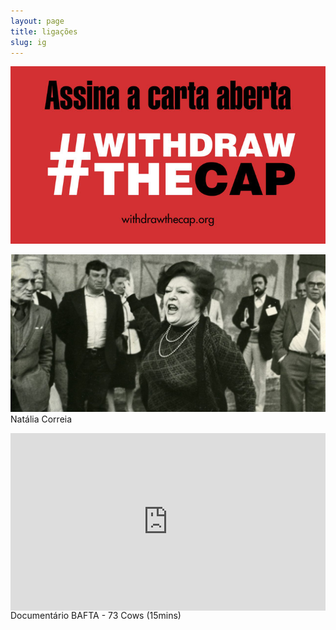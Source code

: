 ```yaml
---
layout: page
title: ligações
slug: ig
---
```



[![](/media/withdrawthecap.jpg)](https://withdrawthecap.org/pt)


[![](/media-escrita/natalia-correia.jpg)](/escrita/natalia-correia)
Natália Correia


<div style="padding:56.25% 0 0 0;position:relative;"><iframe src="https://player.vimeo.com/video/293352305?title=0&byline=0&portrait=0" style="position:absolute;top:0;left:0;width:100%;height:100%;" frameborder="0" allow="autoplay; fullscreen" allowfullscreen></iframe></div><script src="https://player.vimeo.com/api/player.js"></script>
Documentário BAFTA - 73 Cows (15mins)
